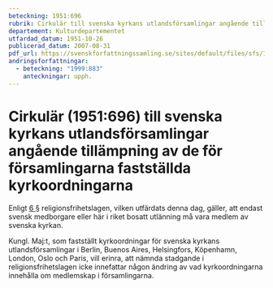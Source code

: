 ```yaml
---
beteckning: 1951:696
rubrik: Cirkulär till svenska kyrkans utlandsförsamlingar angående tillämpning av de för församlingarna fastställda kyrkoordningarna
departement: Kulturdepartementet
utfardad_datum: 1951-10-26
publicerad_datum: 2007-08-31
pdf_url: https://svenskforfattningssamling.se/sites/default/files/sfs/1951-10/SFS1951-696.pdf
andringsforfattningar:
  - beteckning: "1999:883"
    anteckningar: upph.
---
```


# Cirkulär (1951:696) till svenska kyrkans utlandsförsamlingar angående tillämpning av de för församlingarna fastställda kyrkoordningarna

Enligt [6 §](#6) religionsfrihetslagen, vilken utfärdats denna dag, gäller, att endast svensk medborgare eller här i riket bosatt utlänning må vara medlem av svenska kyrkan.

Kungl. Maj:t, som fastställt kyrkoordningar för svenska kyrkans utlandsförsamlingar i Berlin, Buenos Aires, Helsingfors, Köpenhamn, London, Oslo och Paris, vill erinra, att nämnda stadgande i religionsfrihetslagen icke innefattar någon ändring av vad kyrkoordningarna innehålla om medlemskap i församlingarna.